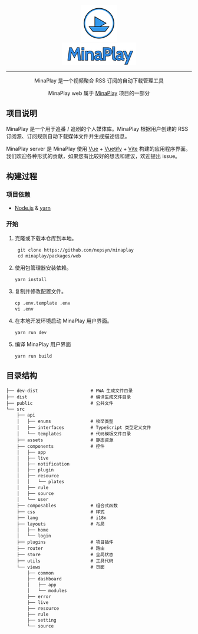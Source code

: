<div align="center">

<img width="100" src="../../assets/minaplay.svg" alt="logo">
<br/>
<img width="200" src="../../assets/minaplay.png" alt="title">

----

MinaPlay 是一个视频聚合 RSS 订阅的自动下载管理工具

MinaPlay web 属于 [MinaPlay](../../README.md) 项目的一部分

</div>

## 项目说明

MinaPlay 是一个用于追番 / 追剧的个人媒体库。MinaPlay 根据用户创建的 RSS 订阅源、订阅规则自动下载媒体文件并生成描述信息。

MinaPlay server 是 MinaPlay
使用 [Vue](https://vuejs.org/) + [Vuetify](https://vuetifyjs.com/) + [Vite](https://vitejs.dev/) 构建的应用程序界面。
我们欢迎各种形式的贡献，如果您有比较好的想法和建议，欢迎提出 issue。

## 构建过程

### 项目依赖

- [Node.js](https://nodejs.org/en) & [yarn](https://yarnpkg.com/)

### 开始

1. 克隆或下载本仓库到本地。

   ```shell
    git clone https://github.com/nepsyn/minaplay
    cd minaplay/packages/web
    ```
2. 使用包管理器安装依赖。

    ```shell
    yarn install
    ```

3. 复制并修改配置文件。

    ```shell
    cp .env.template .env
    vi .env
    ```

4. 在本地开发环境启动 MinaPlay 用户界面。

    ```shell
    yarn run dev
    ```

5. 编译 MinaPlay 用户界面

    ```shell
    yarn run build
    ```

## 目录结构

```
├── dev-dist                    # PWA 生成文件目录
├── dist                        # 编译生成文件目录
├── public                      # 公共文件
└── src
    ├── api
    │   ├── enums               # 枚举类型
    │   ├── interfaces          # TypeScript 类型定义文件
    │   └── templates           # 代码模板文件目录
    ├── assets                  # 静态资源
    ├── components              # 控件
    │   ├── app
    │   ├── live
    │   ├── notification
    │   ├── plugin
    │   ├── resource
    │   │   └── plates
    │   ├── rule
    │   ├── source
    │   └── user
    ├── composables             # 组合式函数
    ├── css                     # 样式
    ├── lang                    # i18n
    ├── layouts                 # 布局
    │   ├── home
    │   └── login
    ├── plugins                 # 项目插件
    ├── router                  # 路由
    ├── store                   # 全局状态
    ├── utils                   # 工具代码
    └── views                   # 页面
        ├── common
        ├── dashboard
        │   ├── app
        │   └── modules
        ├── error
        ├── live
        ├── resource
        ├── rule
        ├── setting
        └── source
```
